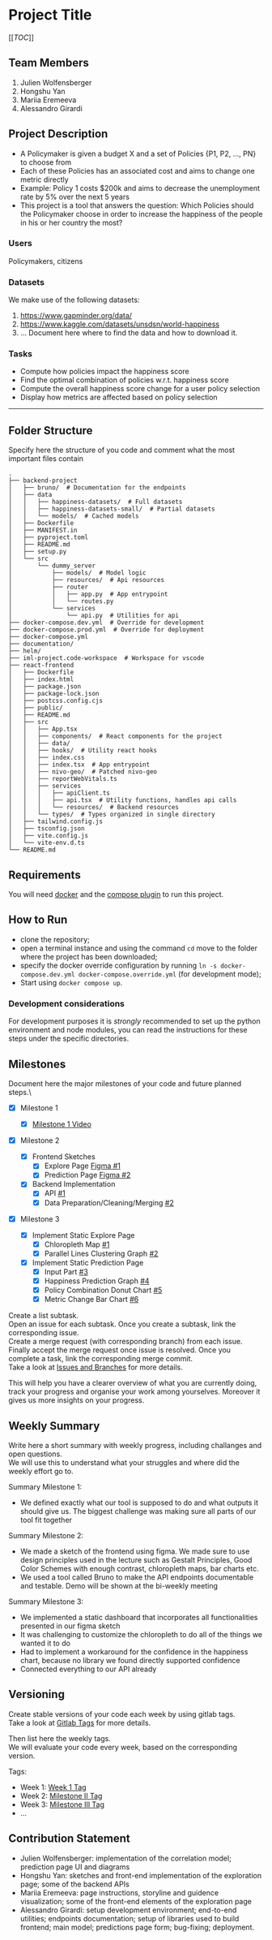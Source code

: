 # Project Title

[[_TOC_]]

## Team Members

1. Julien Wolfensberger
2. Hongshu Yan
3. Mariia Eremeeva
4. Alessandro Girardi

## Project Description

- A Policymaker is given a budget X and a set of Policies {P1, P2, …, PN} to choose from
- Each of these Policies has an associated cost and aims to change one metric directly
- Example: Policy 1 costs $200k and aims to decrease the unemployment rate by 5% over the next 5 years
- This project is a tool that answers the question: Which Policies should the Policymaker choose in order to increase the happiness of the people in his or her country the most?

### Users

Policymakers, citizens

### Datasets

We make use of the following datasets:

1. https://www.gapminder.org/data/
2. https://www.kaggle.com/datasets/unsdsn/world-happiness
3. ...
   Document here where to find the data and how to download it.

### Tasks

- Compute how policies impact the happiness score
- Find the optimal combination of policies w.r.t. happiness score
- Compute the overall happiness score change for a user policy selection
- Display how metrics are affected based on policy selection

---

## Folder Structure

Specify here the structure of you code and comment what the most important files contain

```
.
├── backend-project
│   ├── bruno/  # Documentation for the endpoints
│   ├── data
│   │   ├── happiness-datasets/  # Full datasets
│   │   ├── happiness-datasets-small/  # Partial datasets
│   │   └── models/  # Cached models
│   ├── Dockerfile
│   ├── MANIFEST.in
│   ├── pyproject.toml
│   ├── README.md
│   ├── setup.py
│   └── src
│       └── dummy_server
│           ├── models/  # Model logic
│           ├── resources/  # Api resources
│           ├── router
│           │   ├── app.py  # App entrypoint
│           │   └── routes.py
│           └── services
│               └── api.py  # Utilities for api
├── docker-compose.dev.yml  # Override for development
├── docker-compose.prod.yml  # Override for deployment
├── docker-compose.yml
├── documentation/
├── helm/
├── iml-project.code-workspace  # Workspace for vscode
├── react-frontend
│   ├── Dockerfile
│   ├── index.html
│   ├── package.json
│   ├── package-lock.json
│   ├── postcss.config.cjs
│   ├── public/
│   ├── README.md
│   ├── src
│   │   ├── App.tsx
│   │   ├── components/  # React components for the project
│   │   ├── data/
│   │   ├── hooks/  # Utility react hooks
│   │   ├── index.css
│   │   ├── index.tsx  # App entrypoint
│   │   ├── nivo-geo/  # Patched nivo-geo
│   │   ├── reportWebVitals.ts
│   │   ├── services
│   │   │   ├── apiClient.ts
│   │   │   ├── api.tsx  # Utility functions, handles api calls
│   │   │   └── resources/  # Backend resources
│   │   └── types/  # Types organized in single directory
│   ├── tailwind.config.js
│   ├── tsconfig.json
│   ├── vite.config.js
│   └── vite-env.d.ts
└── README.md
```

## Requirements

You will need [docker](https://docs.docker.com/) and the [compose plugin](https://docs.docker.com/compose/) to run this project.

## How to Run

- clone the repository;
- open a terminal instance and using the command `cd` move to the folder where the project has been downloaded;
- specify the docker override configuration by running `ln -s docker-compose.dev.yml docker-compose.override.yml` (for development mode);
- Start using `docker compose up`.

### Development considerations

For development purposes it is _strongly_ recommended to set up the python environment and node modules, you can read the instructions for these steps under the specific directories.

## Milestones

Document here the major milestones of your code and future planned steps.\

- [x] Milestone 1

  - [x] [Milestone 1 Video](https://www.loom.com/share/684c45443721453cb19394db09fee566)

- [x] Milestone 2

  - [x] Frontend Sketches
    - [x] Explore Page [Figma #1](https://www.figma.com/file/Gokss4YCwj9jTnH4qVA9Dr/XAIML-Mockup?type=design&node-id=0%3A1&mode=design&t=yPIPr3hh8jqNON9o-1)
    - [x] Prediction Page [Figma #2](https://www.figma.com/file/Gokss4YCwj9jTnH4qVA9Dr/XAIML-Mockup?type=design&node-id=0%3A1&mode=design&t=yPIPr3hh8jqNON9o-1)
  - [x] Backend Implementation
    - [x] API [#1](https://gitlab.inf.ethz.ch/course-xai-iml24/c3-happiness-prediction/-/issues/1)
    - [x] Data Preparation/Cleaning/Merging [#2](https://gitlab.inf.ethz.ch/course-xai-iml24/c3-happiness-prediction/-/issues/4)

- [x] Milestone 3
  - [x] Implement Static Explore Page
    - [x] Chloropleth Map [#1](https://gitlab.inf.ethz.ch/course-xai-iml24/c3-happiness-prediction/-/commit/e0a7980b2802f5f9a96cc8b173af56be7776cef4)
    - [x] Parallel Lines Clustering Graph [#2](https://gitlab.inf.ethz.ch/course-xai-iml24/c3-happiness-prediction/-/commit/8b3f08c10d342e6d5e9d95cdf7d2a392c3efe58f)
  - [x] Implement Static Prediction Page
    - [x] Input Part [#3](https://gitlab.inf.ethz.ch/course-xai-iml24/c3-happiness-prediction/-/commit/fa8683dc7e64ab368cf3773c22e3c6248c6dd018)
    - [x] Happiness Prediction Graph [#4](https://gitlab.inf.ethz.ch/course-xai-iml24/c3-happiness-prediction/-/commit/5956d16598db710b22686ce661aa5d7ff69d7132)
    - [x] Policy Combination Donut Chart [#5](https://gitlab.inf.ethz.ch/course-xai-iml24/c3-happiness-prediction/-/commit/49eef942aec36312187284b8b1b1abf91c52e163)
    - [x] Metric Change Bar Chart [#6](https://gitlab.inf.ethz.ch/course-xai-iml24/c3-happiness-prediction/-/commit/a953d031889701282608a56bf48daaa1ac437e2f)

Create a list subtask.\
Open an issue for each subtask. Once you create a subtask, link the corresponding issue.\
Create a merge request (with corresponding branch) from each issue.\
Finally accept the merge request once issue is resolved. Once you complete a task, link the corresponding merge commit.\
Take a look at [Issues and Branches](https://www.youtube.com/watch?v=DSuSBuVYpys) for more details.

This will help you have a clearer overview of what you are currently doing, track your progress and organise your work among yourselves. Moreover it gives us more insights on your progress.

## Weekly Summary

Write here a short summary with weekly progress, including challanges and open questions.\
We will use this to understand what your struggles and where did the weekly effort go to.

Summary Milestone 1:

- We defined exactly what our tool is supposed to do and what outputs it should give us. The biggest challenge was making sure all parts of our tool fit together

Summary Milestone 2:

- We made a sketch of the frontend using figma. We made sure to use design principles used in the lecture such as Gestalt Principles, Good Color Schemes with enough contrast, chloropleth maps, bar charts etc.
- We used a tool called Bruno to make the API endpoints documentable and testable. Demo will be shown at the bi-weekly meeting

Summary Milestone 3:

- We implemented a static dashboard that incorporates all functionalities presented in our figma sketch
- It was challenging to customize the chloropleth to do all of the things we wanted it to do
- Had to implement a workaround for the confidence in the happiness chart, because no library we found directly supported confidence
- Connected everything to our API already

## Versioning

Create stable versions of your code each week by using gitlab tags.\
Take a look at [Gitlab Tags](https://docs.gitlab.com/ee/topics/git/tags.html) for more details.

Then list here the weekly tags. \
We will evaluate your code every week, based on the corresponding version.

Tags:

- Week 1: [Week 1 Tag](https://gitlab.inf.ethz.ch/COURSE-XAI-IML22/dummy-fullstack/-/tags/stable-readme)
- Week 2: [Milestone II Tag](https://gitlab.inf.ethz.ch/course-xai-iml24/c3-happiness-prediction/-/tags/v2.0)
- Week 3: [Milestone III Tag](https://gitlab.inf.ethz.ch/course-xai-iml24/c3-happiness-prediction/-/tags/v3.0)
- ...

## Contribution Statement

- Julien Wolfensberger: implementation of the correlation model; prediction page UI and diagrams
- Hongshu Yan: sketches and front-end implementation of the exploration page; some of the backend APIs
- Mariia Eremeeva: page instructions, storyline and guidence visualization; some of the front-end elements of the exploration page
- Alessandro Girardi: setup development environment; end-to-end utilities; endpoints documentation; setup of libraries used to build frontend; main model; predictions page form; bug-fixing; deployment.
